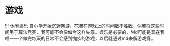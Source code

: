 # 游戏

!!! 休闲娱乐  自小学开始沉迷网游，花费在游戏上的时间数不胜数，倘若将这些时间用于算法竞赛，我可能不会像如今这样失意。娱乐是必要的，Md可能是现在我唯一一个做完每天的日常不会感到愧疚的游戏，以后就通过md来解游戏瘾。
  